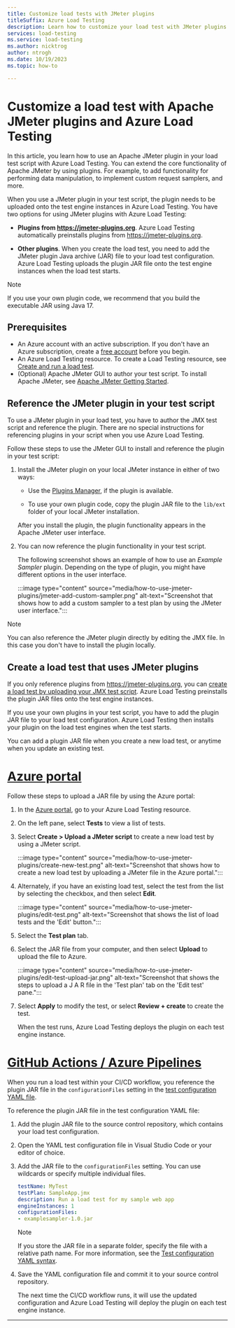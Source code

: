```yaml
---
title: Customize load tests with JMeter plugins
titleSuffix: Azure Load Testing
description: Learn how to customize your load test with JMeter plugins and Azure Load Testing. Upload a custom plugin JAR file or reference a publicly available plugin.
services: load-testing
ms.service: load-testing
ms.author: nicktrog
author: ntrogh
ms.date: 10/19/2023
ms.topic: how-to

---
```

# Customize a load test with Apache JMeter plugins and Azure Load Testing

In this article, you learn how to use an Apache JMeter plugin in your load test script with Azure Load Testing. You can extend the core functionality of Apache JMeter by using plugins. For example, to add functionality for performing data manipulation, to implement custom request samplers, and more.

When you use a JMeter plugin in your test script, the plugin needs to be uploaded onto the test engine instances in Azure Load Testing. You have two options for using JMeter plugins with Azure Load Testing:

- **Plugins from https://jmeter-plugins.org**. Azure Load Testing automatically preinstalls plugins from https://jmeter-plugins.org.

- **Other plugins**. When you create the load test, you need to add the JMeter plugin Java archive (JAR) file to your load test configuration. Azure Load Testing uploads the plugin JAR file onto the test engine instances when the load test starts.

> [!NOTE]
> If you use your own plugin code, we recommend that you build the executable JAR using Java 17.

## Prerequisites

* An Azure account with an active subscription. If you don't have an Azure subscription, create a [free account](https://azure.microsoft.com/free/?WT.mc_id=A261C142F) before you begin.
* An Azure Load Testing resource. To create a Load Testing resource, see [Create and run a load test](./quickstart-create-and-run-load-test.md).
* (Optional) Apache JMeter GUI to author your test script. To install Apache JMeter, see [Apache JMeter Getting Started](https://jmeter.apache.org/usermanual/get-started.html).

## Reference the JMeter plugin in your test script

To use a JMeter plugin in your load test, you have to author the JMX test script and reference the plugin. There are no special instructions for referencing plugins in your script when you use Azure Load Testing.

Follow these steps to use the JMeter GUI to install and reference the plugin in your test script:

1. Install the JMeter plugin on your local JMeter instance in either of two ways:

    - Use the [Plugins Manager](https://jmeter-plugins.org/wiki/PluginsManager/), if the plugin is available.

    - To use your own plugin code, copy the plugin JAR file to the `lib/ext` folder of your local JMeter installation.

    After you install the plugin, the plugin functionality appears in the Apache JMeter user interface.

1. You can now reference the plugin functionality in your test script.

    The following screenshot shows an example of how to use an *Example Sampler* plugin. Depending on the type of plugin, you might have different options in the user interface.

    :::image type="content" source="media/how-to-use-jmeter-plugins/jmeter-add-custom-sampler.png" alt-text="Screenshot that shows how to add a custom sampler to a test plan by using the JMeter user interface.":::

> [!NOTE]
> You can also reference the JMeter plugin directly by editing the JMX file. In this case you don't have to install the plugin locally.

## Create a load test that uses JMeter plugins

If you only reference plugins from https://jmeter-plugins.org, you can [create a load test by uploading your JMX test script](./how-to-create-and-run-load-test-with-jmeter-script.md). Azure Load Testing preinstalls the plugin JAR files onto the test engine instances.

If you use your own plugins in your test script, you have to add the plugin JAR file to your load test configuration. Azure Load Testing then installs your plugin on the load test engines when the test starts.

You can add a plugin JAR file when you create a new load test, or anytime when you update an existing test.

# [Azure portal](#tab/portal)

Follow these steps to upload a JAR file by using the Azure portal:

1. In the [Azure portal](https://portal.azure.com), go to your Azure Load Testing resource.

1. On the left pane, select **Tests** to view a list of tests.

1. Select **Create > Upload a JMeter script** to create a new load test by using a JMeter script.

    :::image type="content" source="media/how-to-use-jmeter-plugins/create-new-test.png" alt-text="Screenshot that shows how to create a new load test by uploading a JMeter file in the Azure portal.":::

1. Alternately, if you have an existing load test, select the test from the list by selecting the checkbox, and then select **Edit**.

    :::image type="content" source="media/how-to-use-jmeter-plugins/edit-test.png" alt-text="Screenshot that shows the list of load tests and the 'Edit' button.":::

1. Select the **Test plan** tab.

1. Select the JAR file from your computer, and then select **Upload** to upload the file to Azure.

    :::image type="content" source="media/how-to-use-jmeter-plugins/edit-test-upload-jar.png" alt-text="Screenshot that shows the steps to upload a J A R file in the 'Test plan' tab on the 'Edit test' pane.":::

1. Select **Apply** to modify the test, or select **Review + create** to create the test.

    When the test runs, Azure Load Testing deploys the plugin on each test engine instance.

# [GitHub Actions / Azure Pipelines](#tab/github+pipelines)

When you run a load test within your CI/CD workflow, you reference the plugin JAR file in the `configurationFiles` setting in the [test configuration YAML file](./reference-test-config-yaml.md).

To reference the plugin JAR file in the test configuration YAML file:

1. Add the plugin JAR file to the source control repository, which contains your load test configuration.

1. Open the YAML test configuration file in Visual Studio Code or your editor of choice.

1. Add the JAR file to the `configurationFiles` setting. You can use wildcards or specify multiple individual files. 

    ```yaml
    testName: MyTest
    testPlan: SampleApp.jmx
    description: Run a load test for my sample web app
    engineInstances: 1
    configurationFiles:
    - examplesampler-1.0.jar
    ```

    > [!NOTE]
    > If you store the JAR file in a separate folder, specify the file with a relative path name. For more information, see the [Test configuration YAML syntax](./reference-test-config-yaml.md).

1. Save the YAML configuration file and commit it to your source control repository.
  
    The next time the CI/CD workflow runs, it will use the updated configuration and Azure Load Testing will deploy the plugin on each test engine instance.

---
